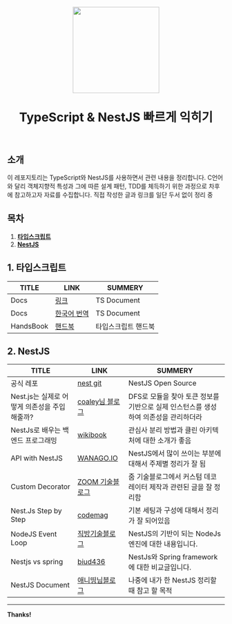 <h1 align="center">
  <br>
  <img src="https://upload.wikimedia.org/wikipedia/commons/thumb/4/4c/Typescript_logo_2020.svg/220px-Typescript_logo_2020.svg.png"  width=200"></a>
  <br>
  <br>
  TypeScript & NestJS 빠르게 익히기
  <br>
  <br>
</h1>


## 소개

이 레포지토리는 TypeScript와 NestJS를 사용하면서 관련 내용을 정리합니다. C언어와 달리 객체지향적 특성과 그에 따른 설계 패턴, TDD를 체득하기 위한 과정으로 차후에 참고하고자 자료를 수집합니다. 
직접 작성한 글과 링크를 일단 두서 없이 정리 중

## 목차

1. **[타입스크립트](#1-타입스크립트)**
1. **[NestJS](#2-nestjs)**



## 1. 타입스크립트
| TITLE | LINK | SUMMERY | 
| ------ | ------ | ------ |
| Docs | [링크][TS_DOC] | TS Document |
| Docs | [한국어 번역][TS_DOC_KR] | TS Document |
| HandsBook | [핸드북][TS_HAND_BOOK] | 타입스크립트 핸드북 |
                                                                                                                                              
                                                                                                                                              

## 2. NestJS
| TITLE | LINK | SUMMERY | 
| ------ | ------ | ------ |
| 공식 레포 | [nest git][NESTJS_OFFICIAL] | NestJS Open Source |
| Nest.js는 실제로 어떻게 의존성을 주입해줄까? | [coaley님 블로그][NESTJS_INJECTION] | DFS로 모듈을 찾아 토큰 정보를 기반으로 실제 인스턴스를 생성하여 의존성을 관리하더라 |
| NestJs로 배우는 백엔드 프로그래밍 | [wikibook][GITBOOK_NESTJS] | 관심사 분리 방법과 클린 아키텍처에 대한 소개가 좋음 |
| API with NestJS | [WANAGO.IO][WANAGO_NEST] | NestJS에서 많이 쓰이는 부분에 대해서 주제별 정리가 잘 됨 |
| Custom Decorator | [ZOOM 기술블로그][TS_CUSTOM_DECO] | 줌 기술블로그에서 커스텀 데코레이터 제작과 관련된 글을 잘 정리함 |
| Nest.Js Step by Step | [codemag][TS_STEP_LINK] | 기본 세팅과 구성에 대해서 정리가 잘 되어있음 |
| NodeJS Event Loop | [직방기술블로그][NODE_JS_LINK] | NestJS의 기반이 되는 NodeJs 엔진에 대한 내용입니다. |
| Nestjs vs spring | [biud436][NODEVSSPRING_LINK] | NestJs와 Spring framework에 대한 비교글입니다. |
| NestJS Document | [애니띵님블로그][ANYTHING_BLOG] | 나중에 내가 한 NestJS 정리할 때 참고 할 목적 |



---
**Thanks!**

[//]: # (These are reference links used in the body of this note and get stripped out when the markdown processor does its job. There is no need to format nicely because it shouldn't be seen. Thanks SO - http://stackoverflow.com/questions/4823468/store-comments-in-markdown-syntax)
   [NESTJS_INJECTION]: <https://velog.io/@coalery/nest-injection-how>
   [NESTJS_OFFICIAL]: <https://github.com/nestjs/nest>
   [GITBOOK_NESTJS]: <https://wikidocs.net/book/7059>
   [WANAGO_NEST]: <https://wanago.io/2020/05/11/nestjs-api-controllers-routing-module/>
   [TS_DOC]: <https://www.typescriptlang.org/ko/>
   [TS_DOC_KR]: <https://radlohead.gitbook.io/typescript-deep-dive/>
   [TS_HAND_BOOK]: <https://joshua1988.github.io/ts/>
   [TS_CUSTOM_DECO]: <https://zuminternet.github.io/nestjs-custom-decorator/>
   [TS_STEP_LINK]: <https://www.codemag.com/Article/1907081/Nest.js-Step-by-Step>
   [NODE_JS_LINK]: <https://medium.com/zigbang/nodejs-event-loop%ED%8C%8C%ED%97%A4%EC%B9%98%EA%B8%B0-16e9290f2b30>
   [NODEVSSPRING_LINK]: <https://blog.naver.com/PostView.naver?blogId=biud436&logNo=222611201210&parentCategoryNo=&categoryNo=201&viewDate=&isShowPopularPosts=true&from=search>
   [ANYTHING_BLOG]: <https://any-ting.tistory.com/118?category=517156>
